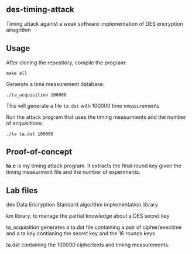 ## des-timing-attack

Timing attack against a weak software implementation of DES encryption alrogrithm

## Usage

After cloning the repository, compile the program:

`make all`

Generate a time measurement database:

`./ta_acquisition 100000`

This will generate a file `ta.dat` with 100000 time measurements

Run the attack program that uses the timing measurments and the number of acquisitions:

`./ta ta.dat 100000`


## Proof-of-concept

**ta.c** is my timing attack program. It extracts the final round key given the timing measurment file and the number of experiments. 

## Lab files

des Data Encryption Standard algorithm implementation library

km library, to manage the partial knowledge about a DES secret key

ta_acquisition generates a ta.dat file containing a pair of cipher/exectime and a ta.key contianing the secret key and the 16 rounds keys

ta.dat containing the 100000 ciphertexts and timing measurements.
